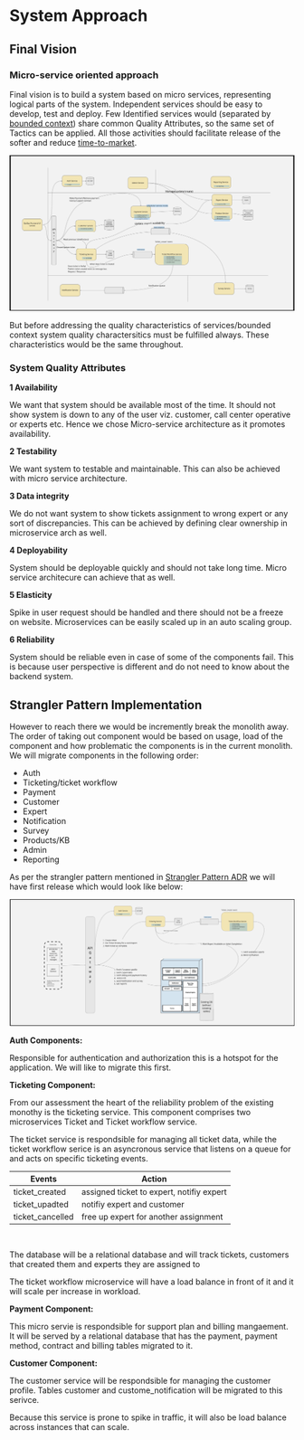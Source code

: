 # System Approach

## Final Vision

### Micro-service oriented approach

Final vision is to build a system based on micro services, representing logical parts of the system. Independent services should be easy to develop, test and deploy. Few Identified services would (separated by [bounded context](https://en.wikipedia.org/wiki/Domain-driven_design#Bounded_context)) share common Quality Attributes, so the same set of Tactics can be applied. All those activities should facilitate release of the softer and reduce [time-to-market](https://en.wikipedia.org/wiki/Time_to_market).

![](../img/FinalUServiceArch.png)

But before addressing the quality characteristics of services/bounded context system quality charactersitics must be fulfilled always. These characteristics would be the same throughout.

### System Quality Attributes
**1 Availability**

We want that system should be available most of the time. It should not show system is down to any of the user viz. customer, call center operative or experts etc. Hence we chose Micro-service architecture as it promotes availability.

**2 Testability**

We want system to testable and maintainable. This can also be achieved with micro service architecture.

**3 Data integrity**

We do not want system to show tickets assignment to wrong expert or any sort of discrepancies. This can be achieved by defining clear ownership in microservice arch as well.

**4 Deployability**

System should be deployable quickly and should not take long time. Micro service architecure can achieve that as well. 

**5 Elasticity**

Spike in user request should be handled and there should not be a freeze on website. Microservices can be easily scaled up in an auto scaling group.

**6 Reliability**

System should be reliable even in case of some of the components fail. This is because user perspective is different and do not need to know about the backend system.



## Strangler Pattern Implementation

However to reach there we would be incremently break the monolith away. The order of taking out component would be based on usage, load of the component and how problematic the components is in the current monolith. We will migrate components in the following order:
- Auth 
- Ticketing/ticket workflow
- Payment
- Customer
- Expert
- Notification
- Survey
- Products/KB
- Admin
- Reporting

As per the strangler pattern mentioned in [Strangler Pattern ADR](https://github.com/bhalgat20/ArchitectureKatas2021/blob/main/2.ADRs/StranglerPattern.md) we will have first release which would look like below:

![](../img/FirstRelease.png)


**Auth Components:**

Responsible for authentication and authorization this is a hotspot for the application. We will like to migrate this first. 

**Ticketing Component:**

From our assessment the heart of the reliability problem of the existing monothy is the ticketing service. This component comprises two microservices Ticket and Ticket workflow service.

The ticket service is respondsible for managing all ticket data, while the ticket workflow serice is an asyncronous service that listens on a queue for and acts on specific ticketing events.

| Events  | Action  |
|---|---|
| ticket_created  |  assigned ticket to expert, notifiy expert |
| ticket_upadted  |  notifiy expert and customer |
| ticket_cancelled  |  free up expert for another assignment|

<br>

The database will be a relational database and will track tickets, customers that created them and experts they are assigned to

The ticket workflow microservice will have a load balance in front of it and it will scale per increase in workload.

**Payment Component:**

This micro servie is respondsible for support plan and billing mangaement. It will be served by a relational database that has the payment, payment method, contract and billing tables migrated to it.


**Customer Component:**

The customer service will be respondsible for managing the customer profile. Tables customer and custome_notification will be migrated to this serivce.

Because this service is prone to spike in traffic, it will also be load balance across instances that can scale.
